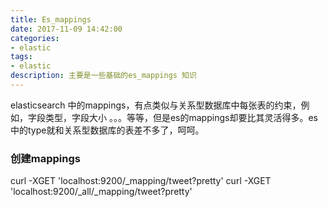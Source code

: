 ```yaml
---
title: Es_mappings
date: 2017-11-09 14:42:00
categories:
- elastic
tags:
- elastic
description: 主要是一些基础的es_mappings 知识
---
```




elasticsearch 中的mappings，有点类似与关系型数据库中每张表的约束，例如，字段类型，字段大小 。。。等等，但是es的mappings却要比其灵活得多。es 中的type就和关系型数据库的表差不多了，呵呵。

<!-- more -->

### 创建mappings

curl -XGET 'localhost:9200/_mapping/tweet?pretty'
curl -XGET 'localhost:9200/_all/_mapping/tweet?pretty'